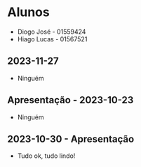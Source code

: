 # Alunos

* Diogo José - 01559424
* Hiago Lucas - 01567521

## 2023-11-27

* Ninguém

## Apresentação - 2023-10-23

* Ninguém

## 2023-10-30 - Apresentação

* Tudo ok, tudo lindo!
